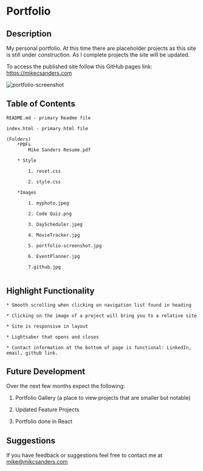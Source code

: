 # Portfolio

## Description
My personal portfolio. At this time there are placeholder projects as this site is still under construction. As I complete projects the site will be updated.

To access the published site follow this GitHub pages link: <https://mikecsanders.com>

![portfolio-screenshot](https://user-images.githubusercontent.com/71601403/148632154-7fade9f8-9665-436a-8190-00ac955183ab.png)

## Table of Contents

```
README.md - primary Readme file

index.html - primary html file

(Folders)
    *PDFs
        Mike Sanders Resume.pdf

    * Style
    
        1. reset.css
        
        2. style.css

    *Images

        1. myphoto.jpeg
        
        2. Code Quiz.png

        3. DayScheduler.jpeg

        4. MovieTracker.jpg

        5. portfolio-screenshot.jpg

        6. EventPlanner.jpg

        7.github.jpg


```

## Highlight Functionality

    * Smooth scrolling when clicking on navigation list found in heading

    * Clicking on the image of a project will bring you to a relative site

    * Site is responsive in layout

    * Lightsaber that opens and closes

    * Contact information at the bottom of page is functional: LinkedIn, email, github link.

## Future Development

Over the next few months expect the following:

1. Portfolio Gallery (a place to view projects that are smaller but notable)

2. Updated Feature Projects

3. Portfolio done in React

## Suggestions 

If you have feedback or suggestions feel free to contact me at mike@mikcsanders.com